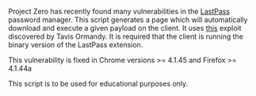 
Project Zero has recently found many vulnerabilities in the [LastPass][1] password manager.
This script generates a page which will automatically download and execute a given payload on the client.
It uses [this][0] exploit discovered by Tavis Ormandy.
It is required that the client is running the binary version of the LastPass extension.

This vulnerability is fixed in Chrome versions >= 4.1.45 and Firefox >= 4.1.44a

This script is to be used for educational purposes only.

[0]: https://bugs.chromium.org/p/project-zero/issues/detail?id=1225&desc=6
[1]: https://www.lastpass.com/
